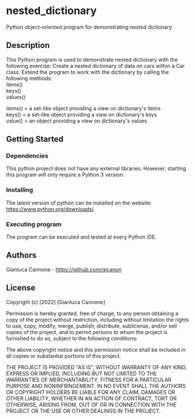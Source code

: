 # nested_dictionary

Python object-oriented program for demonstrating nested dictionary

## Description

This Python program is used to demonstrate nested dictionary with the following exercise: 
Create a nested dictionary of data on cars within a Car class. Extend the program to work with the dictionary by calling the following methods: <br>
items() <br>
keys() <br>
values() <br>


items() = a set-like object providing a view on dictionary's items <br>
keys() = a set-like object providing a view on dictionary's keys <br>
value() = an object providing a view on dictionary's values <br>

## Getting Started

### Dependencies

This python project does not have any external libraries. However, starting this program will only require a Python 3 version.

### Installing

The latest version of python can be installed on the website: https://www.python.org/downloads/.

### Executing program

The program can be executed and tested at every Python IDE.

## Authors

Gianluca Cannone - https://github.com/gicanon

## License

Copyright (c) [2022] [Gianluca Cannone]

Permission is hereby granted, free of charge, to any person obtaining a copy of the project without restriction, including without limitation the rights to use, copy, modify, merge, publish, distribute, sublicense, and/or sell copies of the project, and to permit persons to whom the project is furnished to do so, subject to the following conditions:

The above copyright notice and this permission notice shall be included in all copies or substantial portions of this project.

THE PROJECT IS PROVIDED "AS IS", WITHOUT WARRANTY OF ANY KIND, EXPRESS OR IMPLIED, INCLUDING BUT NOT LIMITED TO THE WARRANTIES OF MERCHANTABILITY, FITNESS FOR A PARTICULAR PURPOSE AND NONINFRINGEMENT. IN NO EVENT SHALL THE AUTHORS OR COPYRIGHT HOLDERS BE LIABLE FOR ANY CLAIM, DAMAGES OR OTHER LIABILITY, WHETHER IN AN ACTION OF CONTRACT, TORT OR OTHERWISE, ARISING FROM, OUT OF OR IN CONNECTION WITH THE PROJECT OR THE USE OR OTHER DEALINGS IN THE PROJECT.

